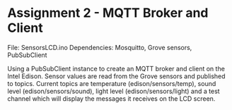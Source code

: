 # Assignment 2 - MQTT Broker and Client

File: 				SensorsLCD.ino
Dependencies:		Mosquitto, Grove sensors, PubSubClient

Using a PubSubClient instance to create an MQTT broker and client on the Intel Edison. 
Sensor values are read from the Grove sensors and published to topics.
Current topics are temperature (edison/sensors/temp), sound level (edison/sensors/sound),
light level (edison/sensors/light) and a test channel which will display the messages 
it receives on the LCD screen.
